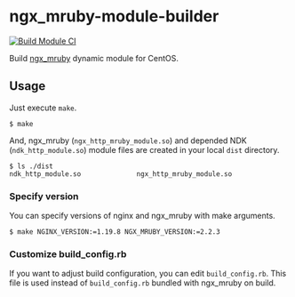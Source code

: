 # ngx\_mruby-module-builder

[![Build Module CI](https://github.com/yano3/ngx_mruby-module-builder/workflows/Build%20Module%20CI/badge.svg)](https://github.com/yano3/ngx_mruby-module-builder/actions)

Build [ngx\_mruby](https://ngx.mruby.org/) dynamic module for CentOS.

## Usage

Just execute `make`.

```
$ make
```

And, ngx\_mruby (`ngx_http_mruby_module.so`) and depended NDK (`ndk_http_module.so`) module files are created in your local `dist` directory.

```
$ ls ./dist
ndk_http_module.so              ngx_http_mruby_module.so
```

### Specify version

You can specify versions of nginx and ngx\_mruby with make arguments.

```
$ make NGINX_VERSION:=1.19.8 NGX_MRUBY_VERSION:=2.2.3
```

### Customize build\_config.rb

If you want to adjust build configuration, you can edit `build_config.rb`.
This file is used instead of `build_config.rb` bundled with ngx\_mruby on build.
